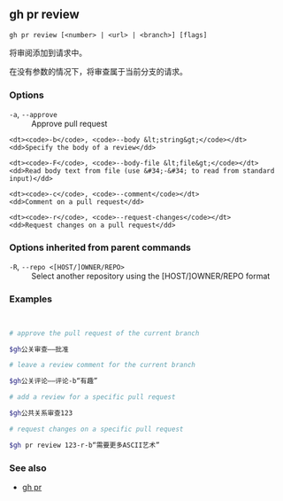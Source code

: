 

## gh pr review

```
gh pr review [<number> | <url> | <branch>] [flags]
```

将审阅添加到请求中。

在没有参数的情况下，将审查属于当前分支的请求。

### Options

<dl class="flags">
	<dt><code>-a</code>, <code>--approve</code></dt>
	<dd>Approve pull request</dd>

```
<dt><code>-b</code>, <code>--body &lt;string&gt;</code></dt>
<dd>Specify the body of a review</dd>

<dt><code>-F</code>, <code>--body-file &lt;file&gt;</code></dt>
<dd>Read body text from file (use &#34;-&#34; to read from standard input)</dd>

<dt><code>-c</code>, <code>--comment</code></dt>
<dd>Comment on a pull request</dd>

<dt><code>-r</code>, <code>--request-changes</code></dt>
<dd>Request changes on a pull request</dd>
```

</dl>

### Options inherited from parent commands

<dl class="flags">
	<dt><code>-R</code>, <code>--repo &lt;[HOST/]OWNER/REPO&gt;</code></dt>
	<dd>Select another repository using the [HOST/]OWNER/REPO format</dd>
</dl>

### Examples

```bash


# approve the pull request of the current branch

$gh公关审查——批准

# leave a review comment for the current branch

$gh公关评论——评论-b“有趣”

# add a review for a specific pull request

$gh公共关系审查123

# request changes on a specific pull request

$gh pr review 123-r-b“需要更多ASCII艺术”
```


### See also

-   [gh pr](./gh_pr)
